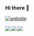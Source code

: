 ### Hi there 👋

<!--
**jainrocky/jainrocky** is a ✨ _special_ ✨ repository because its `README.md` (this file) appears on your GitHub profile.

Here are some ideas to get you started:

- 🔭 I’m currently working on ...
- 🌱 I’m currently learning ...
- 👯 I’m looking to collaborate on ...
- 🤔 I’m looking for help with ...
- 💬 Ask me about ...
- 📫 How to reach me: ...
- 😄 Pronouns: ...
- ⚡ Fun fact: ...
-->


[![website](https://img.shields.io/badge/RockyJain-Me-000?style=flat-square&logo=google-chrome)](http://rocky-jain.herokuapp.com/)



<a href="https://github.com/jainrocky/UrbanSoundClassification">
  <img align="center" src="https://github-readme-stats.vercel.app/api/pin/?username=jainrocky&repo=UrbanSoundClassification&theme=dark" />
</a>


<a href="https://github.com/jainrocky/LORD">
  <img align="center" src="https://github-readme-stats.vercel.app/api/pin/?username=jainrocky&repo=LORD&theme=dark" />
</a>


<a href="https://jainrocky.github.io/Computer-Graphics/">
  <img align="center" src="https://github-readme-stats.vercel.app/api/pin/?username=jainrocky&repo=Computer-Graphics&theme=dark" />
</a>

